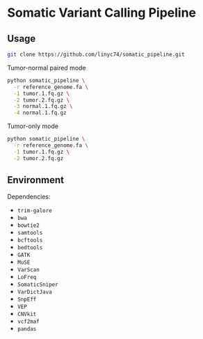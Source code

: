 # Somatic Variant Calling Pipeline

## Usage

```bash
git clone https://github.com/linyc74/somatic_pipeline.git
```

Tumor-normal paired mode

```bash
python somatic_pipeline \
  -r reference_genome.fa \
  -1 tumor.1.fq.gz \
  -2 tumor.2.fq.gz \
  -3 normal.1.fq.gz \
  -4 normal.1.fq.gz
```

Tumor-only mode

```bash
python somatic_pipeline \
  -r reference_genome.fa \
  -1 tumor.1.fq.gz \
  -2 tumor.2.fq.gz
```

## Environment

Dependencies:
- `trim-galore`
- `bwa`
- `bowtie2`
- `samtools`
- `bcftools`
- `bedtools`
- `GATK`
- `MuSE`
- `VarScan`
- `LoFreq`
- `SomaticSniper`
- `VarDictJava`
- `SnpEff`
- `VEP`
- `CNVkit`
- `vcf2maf`
- `pandas`
